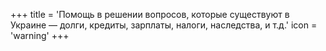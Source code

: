 +++
title = 'Помощь в решении вопросов, которые существуют в Украине — долги, кредиты, зарплаты, налоги, наследства, и т.д.'
icon = 'warning'
+++